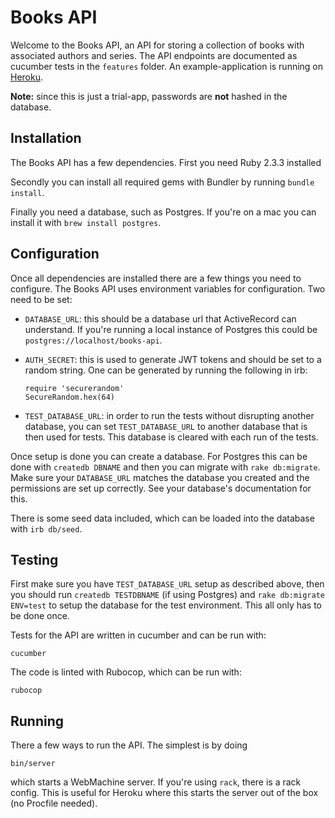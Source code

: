 # Books API

Welcome to the Books API, an API for storing a collection of books with associated authors and series. The API endpoints are documented as cucumber tests in the `features` folder. An example-application is running on [Heroku](https://stormy-earth-20973.herokuapp.com).

**Note:** since this is just a trial-app, passwords are **not** hashed in the database.

## Installation

The Books API has a few dependencies. First you need Ruby 2.3.3 installed

Secondly you can install all required gems with Bundler by running `bundle install`.

Finally you need a database, such as Postgres. If you're on a mac you can install it with `brew install postgres`.

## Configuration

Once all dependencies are installed there are a few things you need to configure. The Books API uses environment variables for configuration. Two need to be set:

* `DATABASE_URL`: this should be a database url that ActiveRecord can understand. If you're running a local instance of Postgres this could be `postgres://localhost/books-api`.
* `AUTH_SECRET`: this is used to generate JWT tokens and should be set to a random string. One can be generated by running the following in irb:

      require 'securerandom'
      SecureRandom.hex(64)

* `TEST_DATABASE_URL`: in order to run the tests without disrupting another database, you can set `TEST_DATABASE_URL` to another database that is then used for tests. This database is cleared with each run of the tests.

Once setup is done you can create a database. For Postgres this can be done with `createdb DBNAME` and then you can migrate with `rake db:migrate`. Make sure your `DATABASE_URL` matches the database you created and the permissions are set up correctly. See your database's documentation for this.

There is some seed data included, which can be loaded into the database with `irb db/seed`.

## Testing

First make sure you have `TEST_DATABASE_URL` setup as described above, then you should run `createdb TESTDBNAME` (if using Postgres) and `rake db:migrate ENV=test` to setup the database for the test environment. This all only has to be done once.

Tests for the API are written in cucumber and can be run with:

    cucumber

The code is linted with Rubocop, which can be run with:

    rubocop

## Running

There a few ways to run the API. The simplest is by doing

    bin/server

which starts a WebMachine server. If you're using `rack`, there is a rack config. This is useful for Heroku where this starts the server out of the box (no Procfile needed).
